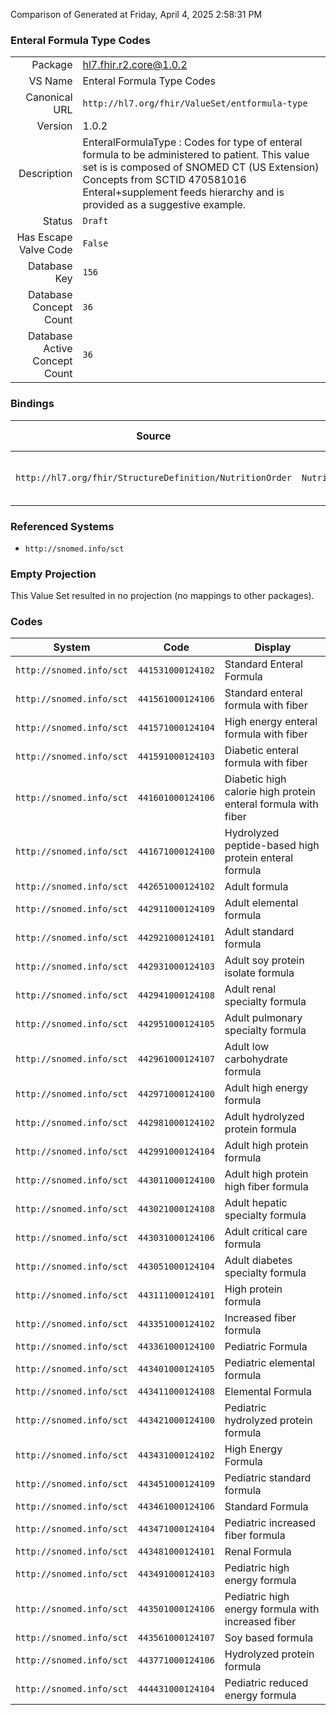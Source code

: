 Comparison of 
Generated at Friday, April 4, 2025 2:58:31 PM

### Enteral Formula Type Codes

|      |     |
| ---: | --- |
| Package | hl7.fhir.r2.core@1.0.2 |
| VS Name | Enteral Formula Type Codes |
| Canonical URL | `http://hl7.org/fhir/ValueSet/entformula-type` |
| Version | 1.0.2 |
| Description | EnteralFormulaType : Codes for type of enteral formula to be administered to patient.  This value set is is composed of SNOMED CT (US Extension) Concepts from SCTID 470581016 Enteral+supplement feeds hierarchy and is provided as a suggestive example. |
| Status | `Draft` |
| Has Escape Valve Code | `False` |
| Database Key | `156` |
| Database Concept Count | `36` |
| Database Active Concept Count | `36` |
### Bindings

| Source | Element | Binding | Strength | Element Short |
| ------ | ------- | ------- | -------- | ------------- |
| `http://hl7.org/fhir/StructureDefinition/NutritionOrder` | `NutritionOrder.enteralFormula.baseFormulaType` | `http://hl7.org/fhir/ValueSet/entformula-type` | `Example` | Type of enteral or infant formula |

### Referenced Systems

* `http://snomed.info/sct`
### Empty Projection

This Value Set resulted in no projection (no mappings to other packages).

### Codes

| System | Code | Display |
| ------ | ---- | ------- |
| `http://snomed.info/sct` | `441531000124102` | Standard Enteral Formula |
| `http://snomed.info/sct` | `441561000124106` | Standard enteral formula with fiber |
| `http://snomed.info/sct` | `441571000124104` | High energy enteral formula with fiber |
| `http://snomed.info/sct` | `441591000124103` | Diabetic enteral formula with fiber |
| `http://snomed.info/sct` | `441601000124106` | Diabetic high calorie high protein enteral formula with fiber |
| `http://snomed.info/sct` | `441671000124100` | Hydrolyzed peptide-based high protein enteral formula |
| `http://snomed.info/sct` | `442651000124102` | Adult formula |
| `http://snomed.info/sct` | `442911000124109` | Adult elemental formula |
| `http://snomed.info/sct` | `442921000124101` | Adult standard formula |
| `http://snomed.info/sct` | `442931000124103` | Adult soy protein isolate formula |
| `http://snomed.info/sct` | `442941000124108` | Adult renal specialty formula |
| `http://snomed.info/sct` | `442951000124105` | Adult pulmonary specialty formula |
| `http://snomed.info/sct` | `442961000124107` | Adult low carbohydrate formula |
| `http://snomed.info/sct` | `442971000124100` | Adult high energy formula |
| `http://snomed.info/sct` | `442981000124102` | Adult hydrolyzed protein formula |
| `http://snomed.info/sct` | `442991000124104` | Adult high protein formula |
| `http://snomed.info/sct` | `443011000124100` | Adult high protein high fiber formula |
| `http://snomed.info/sct` | `443021000124108` | Adult hepatic specialty formula |
| `http://snomed.info/sct` | `443031000124106` | Adult critical care formula |
| `http://snomed.info/sct` | `443051000124104` | Adult diabetes specialty formula |
| `http://snomed.info/sct` | `443111000124101` | High protein formula |
| `http://snomed.info/sct` | `443351000124102` | Increased fiber formula |
| `http://snomed.info/sct` | `443361000124100` | Pediatric Formula |
| `http://snomed.info/sct` | `443401000124105` | Pediatric elemental formula |
| `http://snomed.info/sct` | `443411000124108` | Elemental Formula |
| `http://snomed.info/sct` | `443421000124100` | Pediatric hydrolyzed protein formula |
| `http://snomed.info/sct` | `443431000124102` | High Energy Formula |
| `http://snomed.info/sct` | `443451000124109` | Pediatric standard formula |
| `http://snomed.info/sct` | `443461000124106` | Standard Formula |
| `http://snomed.info/sct` | `443471000124104` | Pediatric increased fiber formula |
| `http://snomed.info/sct` | `443481000124101` | Renal Formula |
| `http://snomed.info/sct` | `443491000124103` | Pediatric high energy formula |
| `http://snomed.info/sct` | `443501000124106` | Pediatric high energy formula with increased fiber |
| `http://snomed.info/sct` | `443561000124107` | Soy based formula |
| `http://snomed.info/sct` | `443771000124106` | Hydrolyzed protein formula |
| `http://snomed.info/sct` | `444431000124104` | Pediatric reduced energy formula |

